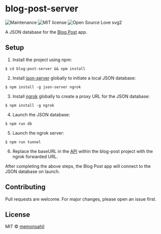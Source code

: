 # blog-post-server

![Maintenance](https://img.shields.io/badge/Maintained%3F-no-red.svg)
![MIT license](https://img.shields.io/badge/License-MIT-blue.svg)
![Open Source Love svg2](https://badges.frapsoft.com/os/v2/open-source.svg?v=103)

A JSON database for the [Blog Post](https://github.com/memonsahil/blog-post) app.

## Setup

1. Install the project using npm:

````
$ cd blog-post-server && npm install
````

2. Install [json-server](https://github.com/typicode/json-server) globally to initiate a local JSON database:

````
$ npm install -g json-server ngrok
````

3. Install [ngrok](https://github.com/bubenshchykov/ngrok) globally to create a proxy URL for the JSON database:

````
$ npm install -g ngrok
````

4. Launch the JSON database:

````
$ npm run db
````

5. Launch the ngrok server:

````
$ npm run tunnel
````

6. Replace the baseURL in the [API](https://github.com/memonsahil/BlogPost/blob/master/src/api/jsonServer.js) within the blog-post project with the ngrok forwarded URL.

After completing the above steps, the Blog Post app will connect to the JSON database on launch.

## Contributing

Pull requests are welcome. For major changes, please open an issue first.

## License

MIT &copy; [memonsahil](https://github.com/memonsahil)
